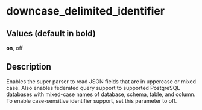 # downcase\_delimited\_identifier<a name="r_downcase_delimited_identifier"></a>

## Values \(default in bold\)<a name="r_downcase_delimited_identifier-values"></a>

**on**, off

## Description<a name="description"></a>

Enables the super parser to read JSON fields that are in uppercase or mixed case\. Also enables federated query support to supported PostgreSQL databases with mixed\-case names of database, schema, table, and column\. To enable case\-sensitive identifier support, set this parameter to off\. 